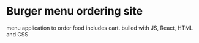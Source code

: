 # Burger menu ordering site

menu application to order food includes cart.
builed with JS, React, HTML and CSS
